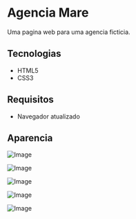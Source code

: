 # Agencia Mare
Uma pagina web para uma agencia ficticia.

## Tecnologias
- HTML5
- CSS3

## Requisitos
- Navegador atualizado

## Aparencia
![Image](https://github.com/user-attachments/assets/1169ccec-b6b0-48a7-8d9e-ff3d6d13f81d)

![Image](https://github.com/user-attachments/assets/2531d47f-37a6-41c7-8ba0-944df9e7c0d6)

![Image](https://github.com/user-attachments/assets/d34496a6-d975-4403-aafa-512e927b6de2)

![Image](https://github.com/user-attachments/assets/99f86b28-d964-4bd8-9565-98b6de6b99eb)

![Image](https://github.com/user-attachments/assets/5e08137b-240f-4917-a5ab-838a70ecd597)
